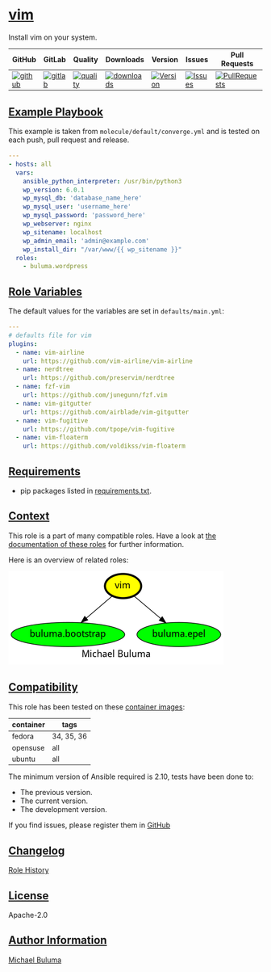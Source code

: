 # [vim](#vim)

Install vim on your system.

|GitHub|GitLab|Quality|Downloads|Version|Issues|Pull Requests|
|------|------|-------|---------|-------|------|-------------|
|[![github](https://github.com/buluma/ansible-role-vim/workflows/Ansible%20Molecule/badge.svg)](https://github.com/buluma/ansible-role-vim/actions)|[![gitlab](https://gitlab.com/buluma/ansible-role-vim/badges/master/pipeline.svg)](https://gitlab.com/buluma/ansible-role-vim)|[![quality](https://img.shields.io/ansible/quality/57964)](https://galaxy.ansible.com/buluma/vim)|[![downloads](https://img.shields.io/ansible/role/d/57964)](https://galaxy.ansible.com/buluma/vim)|[![Version](https://img.shields.io/github/release/buluma/ansible-role-vim.svg)](https://github.com/buluma/ansible-role-vim/releases/)|[![Issues](https://img.shields.io/github/issues/buluma/ansible-role-vim.svg)](https://github.com/buluma/ansible-role-vim/issues/)|[![PullRequests](https://img.shields.io/github/issues-pr-closed-raw/buluma/ansible-role-vim.svg)](https://github.com/buluma/ansible-role-vim/pulls/)|

## [Example Playbook](#example-playbook)

This example is taken from `molecule/default/converge.yml` and is tested on each push, pull request and release.
```yaml
---
- hosts: all
  vars:
    ansible_python_interpreter: /usr/bin/python3
    wp_version: 6.0.1
    wp_mysql_db: 'database_name_here'
    wp_mysql_user: 'username_here'
    wp_mysql_password: 'password_here'
    wp_webserver: nginx
    wp_sitename: localhost
    wp_admin_email: 'admin@example.com'
    wp_install_dir: "/var/www/{{ wp_sitename }}"
  roles:
    - buluma.wordpress
```


## [Role Variables](#role-variables)

The default values for the variables are set in `defaults/main.yml`:
```yaml
---
# defaults file for vim
plugins:
  - name: vim-airline
    url: https://github.com/vim-airline/vim-airline
  - name: nerdtree
    url: https://github.com/preservim/nerdtree
  - name: fzf-vim
    url: https://github.com/junegunn/fzf.vim
  - name: vim-gitgutter
    url: https://github.com/airblade/vim-gitgutter
  - name: vim-fugitive
    url: https://github.com/tpope/vim-fugitive
  - name: vim-floaterm
    url: https://github.com/voldikss/vim-floaterm
```

## [Requirements](#requirements)

- pip packages listed in [requirements.txt](https://github.com/buluma/ansible-role-vim/blob/main/requirements.txt).


## [Context](#context)

This role is a part of many compatible roles. Have a look at [the documentation of these roles](https://buluma.github.io/) for further information.

Here is an overview of related roles:

![dependencies](https://raw.githubusercontent.com/buluma/ansible-role-vim/png/requirements.png "Dependencies")

## [Compatibility](#compatibility)

This role has been tested on these [container images](https://hub.docker.com/u/buluma):

|container|tags|
|---------|----|
|fedora|34, 35, 36|
|opensuse|all|
|ubuntu|all|

The minimum version of Ansible required is 2.10, tests have been done to:

- The previous version.
- The current version.
- The development version.



If you find issues, please register them in [GitHub](https://github.com/buluma/ansible-role-vim/issues)

## [Changelog](#changelog)

[Role History](https://github.com/buluma/ansible-role-vim/blob/master/CHANGELOG.md)

## [License](#license)

Apache-2.0

## [Author Information](#author-information)

[Michael Buluma](https://buluma.github.io/)
